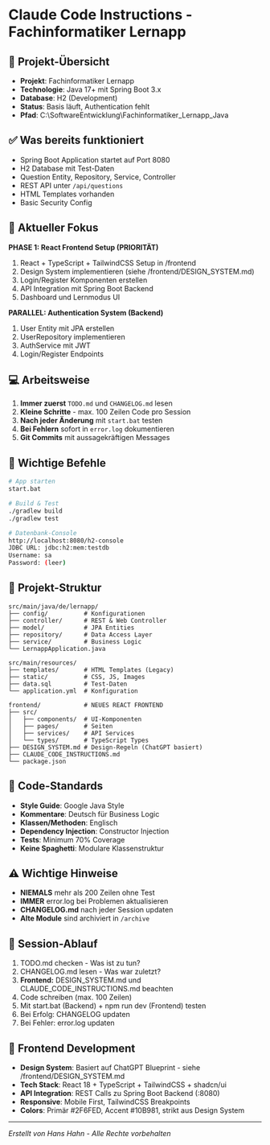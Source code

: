 # Claude Code Instructions - Fachinformatiker Lernapp

## 📌 Projekt-Übersicht
- **Projekt**: Fachinformatiker Lernapp
- **Technologie**: Java 17+ mit Spring Boot 3.x
- **Database**: H2 (Development)
- **Status**: Basis läuft, Authentication fehlt
- **Pfad**: C:\SoftwareEntwicklung\Fachinformatiker_Lernapp_Java

## ✅ Was bereits funktioniert
- Spring Boot Application startet auf Port 8080
- H2 Database mit Test-Daten
- Question Entity, Repository, Service, Controller
- REST API unter `/api/questions`
- HTML Templates vorhanden
- Basic Security Config

## 🎯 Aktueller Fokus
**PHASE 1: React Frontend Setup (PRIORITÄT)**
1. React + TypeScript + TailwindCSS Setup in /frontend
2. Design System implementieren (siehe /frontend/DESIGN_SYSTEM.md)
3. Login/Register Komponenten erstellen
4. API Integration mit Spring Boot Backend
5. Dashboard und Lernmodus UI

**PARALLEL: Authentication System (Backend)**
1. User Entity mit JPA erstellen
2. UserRepository implementieren
3. AuthService mit JWT
4. Login/Register Endpoints

## 💻 Arbeitsweise
1. **Immer zuerst** `TODO.md` und `CHANGELOG.md` lesen
2. **Kleine Schritte** - max. 100 Zeilen Code pro Session
3. **Nach jeder Änderung** mit `start.bat` testen
4. **Bei Fehlern** sofort in `error.log` dokumentieren
5. **Git Commits** mit aussagekräftigen Messages

## 🔧 Wichtige Befehle
```bash
# App starten
start.bat

# Build & Test
./gradlew build
./gradlew test

# Datenbank-Console
http://localhost:8080/h2-console
JDBC URL: jdbc:h2:mem:testdb
Username: sa
Password: (leer)
```

## 📁 Projekt-Struktur
```
src/main/java/de/lernapp/
├── config/          # Konfigurationen
├── controller/      # REST & Web Controller
├── model/           # JPA Entities
├── repository/      # Data Access Layer
├── service/         # Business Logic
└── LernappApplication.java

src/main/resources/
├── templates/       # HTML Templates (Legacy)
├── static/          # CSS, JS, Images
├── data.sql         # Test-Daten
└── application.yml  # Konfiguration

frontend/            # NEUES REACT FRONTEND
├── src/
│   ├── components/  # UI-Komponenten
│   ├── pages/       # Seiten
│   ├── services/    # API Services
│   └── types/       # TypeScript Types
├── DESIGN_SYSTEM.md # Design-Regeln (ChatGPT basiert)
├── CLAUDE_CODE_INSTRUCTIONS.md
└── package.json
```

## 📝 Code-Standards
- **Style Guide**: Google Java Style
- **Kommentare**: Deutsch für Business Logic
- **Klassen/Methoden**: Englisch
- **Dependency Injection**: Constructor Injection
- **Tests**: Minimum 70% Coverage
- **Keine Spaghetti**: Modulare Klassenstruktur

## ⚠️ Wichtige Hinweise
- **NIEMALS** mehr als 200 Zeilen ohne Test
- **IMMER** error.log bei Problemen aktualisieren
- **CHANGELOG.md** nach jeder Session updaten
- **Alte Module** sind archiviert in `/archive`

## 🚀 Session-Ablauf
1. TODO.md checken - Was ist zu tun?
2. CHANGELOG.md lesen - Was war zuletzt?
3. **Frontend:** DESIGN_SYSTEM.md und CLAUDE_CODE_INSTRUCTIONS.md beachten
4. Code schreiben (max. 100 Zeilen)
5. Mit start.bat (Backend) + npm run dev (Frontend) testen
6. Bei Erfolg: CHANGELOG updaten
7. Bei Fehler: error.log updaten

## 🎨 Frontend Development
- **Design System**: Basiert auf ChatGPT Blueprint - siehe /frontend/DESIGN_SYSTEM.md
- **Tech Stack**: React 18 + TypeScript + TailwindCSS + shadcn/ui
- **API Integration**: REST Calls zu Spring Boot Backend (:8080)
- **Responsive**: Mobile First, TailwindCSS Breakpoints
- **Colors**: Primär #2F6FED, Accent #10B981, strikt aus Design System

---
*Erstellt von Hans Hahn - Alle Rechte vorbehalten*